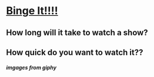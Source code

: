 # [Binge It!!!!](https://kiecphrase.github.io/bingeit/)

## How long will it take to watch a show?

## How quick do you want to watch it??

##### imgages from giphy
